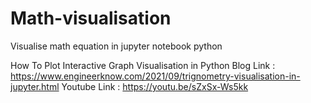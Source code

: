 # Math-visualisation
Visualise math equation in jupyter notebook python

How To Plot Interactive Graph Visualisation in Python
Blog Link : https://www.engineerknow.com/2021/09/trignometry-visualisation-in-jupyter.html
Youtube Link : https://youtu.be/sZxSx-Ws5kk

